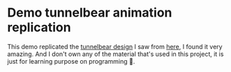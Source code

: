 # Demo tunnelbear animation replication

This demo replicated the [tunnelbear design](https://www.tunnelbear.com/account/login) I saw from [here](https://www.designspells.com/spells/bear-follows-you-as-you-type-your-email-and-covers-its-eyes-as-you-type-your), I found it very amazing. And I don't own any of the material that's used in this project, it is just for learning purpose on programming 🙏.
